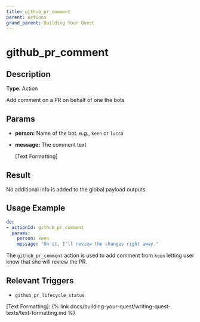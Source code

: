 ```yaml
---
title: github_pr_comment
parent: Actions
grand_parent: Building Your Quest
---
```


# github_pr_comment

## Description

**Type**: Action

Add comment on a PR on behalf of one the bots

## Params

- **person:** Name of the bot. e.g., `keen` or `lucca`
- **message:** The comment text
    
    [Text Formatting]
    

## Result

No additional info is added to the global payload outputs.

## Usage Example

```yaml
do:          
- actionId: github_pr_comment
  params:
    person: keen
    message: "On it, I'll review the changes right away."
```

The `github_pr_comment` action is used to add comment from `keen` letting user know that she will review the PR.

## Relevant Triggers

- `github_pr_lifecycle_status`

[Text Formatting]: {% link docs/building-your-quest/writing-quest-texts/text-formatting.md %}
